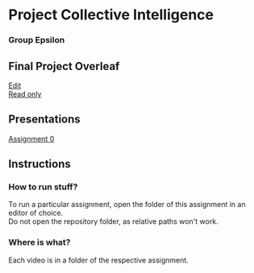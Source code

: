 # Project Collective Intelligence     
### Group Epsilon    

## Final Project Overleaf    
[Edit](https://www.overleaf.com/1563449421cybvftbndrvj#b2a8ec)    
[Read only](https://www.overleaf.com/read/vcnpvkyvqycj#ab1288)    
## Presentations    
[Assignment 0](https://docs.google.com/presentation/d/1fSwszxaFgikBKehqiECUIls46UPgkOu7KaLfcfphwl0/edit?usp=sharing)

## Instructions    
### How to run stuff?
To run a particular assignment, open the folder of this assignment in an editor of choice.    
Do not open the repository folder, as relative paths won't work.

### Where is what?
Each video is in a folder of the respective assignment.
